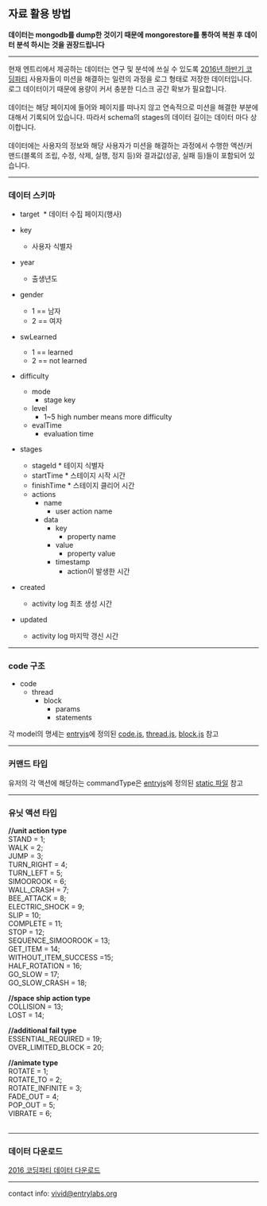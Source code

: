 <br>

## 자료 활용 방법

**데이터는 mongodb를 dump한 것이기 때문에
mongorestore를 통하여 복원 후 데이터 분석 하시는 것을 권장드립니다**

<hr/>

현재 엔트리에서 제공하는 데이터는 연구 및 분석에 쓰실 수 있도록 [2016년 하반기 코딩파티](http://www.playsw.or.kr/party16f) 사용자들이 미션을 해결하는 일련의 과정을 로그 형태로 저장한 데이터입니다. 로그 데이터이기 때문에 용량이 커서 충분한 디스크 공간 확보가 필요합니다.<br><br>
데이터는 해당 페이지에 들어와 페이지를 떠나지 않고 연속적으로 미션을 해결한 부분에 대해서 기록되어 있습니다. 따라서 schema의 stages의 데이터 길이는 데이터 마다 상이합니다.<br><br>
데이터에는 사용자의 정보와 해당 사용자가 미션을 해결하는 과정에서 수행한 액션/커맨드(블록의 조립, 수정, 삭제, 실행, 정지 등)와 결과값(성공, 실패 등)들이 포함되어 있습니다. <br> 


<hr/>

### 데이터 스키마
* target
  * 데이터 수집 페이지(행사) 
* key
  * 사용자 식별자
* year
  * 출생년도
* gender
  * 1 == 남자
  * 2 == 여자
* swLearned 
  - 1 == learned
  - 2 == not learned
* difficulty
  * mode 
    * stage key
  * level
    * 1~5 high number means more difficulty
  * evalTime
    * evaluation time
 
* stages 
     * stageId 
      * 테이지 식별자 
     * startTime
      * 스테이지 시작 시간
     * finishTime
      * 스테이지 클리어 시간
     * actions    
        * name
          * user action name
        * data
          * key
            * property name
          * value
            * property value
          * timestamp
            * action이 발생한 시간 
* created
  * activity log 최초 생성 시간
* updated
  * activity log 마지막 갱신 시간

<hr/>

### code 구조
* code 
  * thread
    * block
      * params
      * statements

각 model의 명세는
[entryjs](https://github.com/entrylabs/entryjs)에 정의된 [code.js](https://github.com/entrylabs/entryjs/blob/master/src/workspace/code.js), [thread.js](https://github.com/entrylabs/entryjs/blob/master/src/workspace/thread.js), [block.js](https://github.com/entrylabs/entryjs/blob/master/src/workspace/block.js) 참고
<hr />

### 커맨드 타입
유저의 각 액션에 해당하는 commandType은
[entryjs](https://github.com/entrylabs/entryjs)에 정의된 [static 파일](https://github.com/entrylabs/entryjs/blob/master/src/util/static.js) 참고

<hr/>

### 유닛 액션 타입

**//unit action type**<br/>
STAND = 1;<br/>
WALK = 2;<br/>
JUMP = 3;<br/>
TURN_RIGHT = 4;<br/>
TURN_LEFT = 5;<br/>
SIMOOROOK = 6;<br/>
WALL_CRASH = 7;<br/>
BEE_ATTACK = 8;<br/>
ELECTRIC_SHOCK = 9;<br/>
SLIP = 10;<br/>
COMPLETE = 11;<br/>
STOP = 12;<br/>
SEQUENCE_SIMOOROOK = 13;<br/>
GET_ITEM = 14;<br/>
WITHOUT_ITEM_SUCCESS =15;<br/>
HALF_ROTATION = 16;<br/>
GO_SLOW = 17;<br/>
GO_SLOW_CRASH = 18;<br/>

**//space ship action type**<br/>
COLLISION = 13;<br/>
LOST = 14;<br/>

**//additional fail type**<br/>
ESSENTIAL_REQUIRED = 19;<br/>
OVER_LIMITED_BLOCK = 20;<br/>

**//animate type**<br/>
ROTATE = 1;<br/>
ROTATE_TO = 2;<br/>
ROTATE_INFINITE = 3;<br/>
FADE_OUT = 4;<br/>
POP_OUT = 5;<br/>
VIBRATE = 6;<br/>
    
<hr/>

### 데이터 다운로드 
[2016 코딩파티 데이터 다운로드](http://download.play-entry.org/data/entry_activity_201610.tar.gz)


<hr/>

contact info: vivid@entrylabs.org
    
<br><br>

